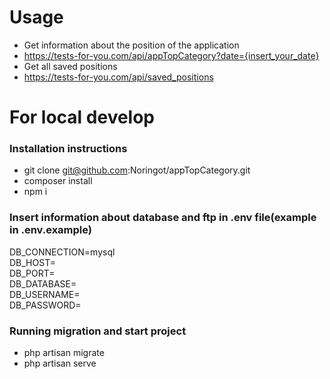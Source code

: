 # Usage
- Get information about the position of the application
- https://tests-for-you.com/api/appTopCategory?date={insert_your_date}
- Get all saved positions
- https://tests-for-you.com/api/saved_positions

# For local develop

 ### Installation instructions
 - git clone git@github.com:Noringot/appTopCategory.git
 - composer install
 - npm i
 
 ### Insert information about database and ftp in .env file(example in .env.example)
<p>
  <div>DB_CONNECTION=mysql</div>
  <div>DB_HOST=</div>
  <div>DB_PORT=</div>
  <div>DB_DATABASE=</div>
  <div>DB_USERNAME=</div>
  <div>DB_PASSWORD=</div>
</p>

### Running migration and start project
- php artisan migrate
- php artisan serve
